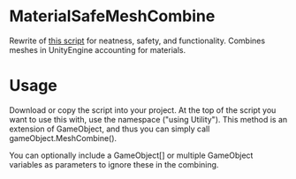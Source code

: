 # MaterialSafeMeshCombine
Rewrite of [this script](http://answers.unity.com/answers/1123487/view.html) for neatness, safety, and functionality. Combines meshes in UnityEngine accounting for materials.

# Usage
Download or copy the script into your project. At the top of the script you want to use this with, use the namespace ("using Utility"). This method is an extension of GameObject, and thus you can simply call gameObject.MeshCombine().

You can optionally include a GameObject[] or multiple GameObject variables as parameters to ignore these in the combining.
